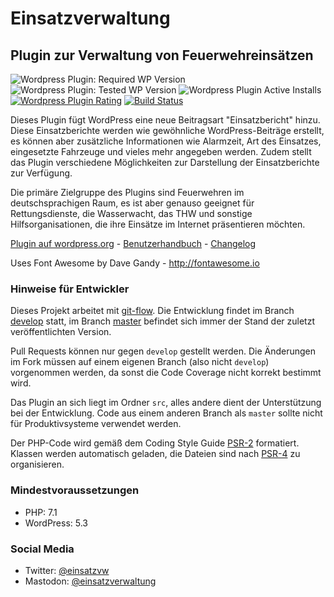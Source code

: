 # Einsatzverwaltung
## Plugin zur Verwaltung von Feuerwehreins&auml;tzen

![Wordpress Plugin: Required WP Version](https://img.shields.io/wordpress/plugin/wp-version/einsatzverwaltung.svg)
![Wordpress Plugin: Tested WP Version](https://img.shields.io/wordpress/plugin/tested/einsatzverwaltung.svg)
![Wordpress Plugin Active Installs](https://img.shields.io/wordpress/plugin/installs/einsatzverwaltung.svg)
[![Wordpress Plugin Rating](https://img.shields.io/wordpress/plugin/rating/einsatzverwaltung.svg)](https://wordpress.org/support/plugin/einsatzverwaltung/reviews/)
[![Build Status](https://drone.abrain.dev/api/badges/abrain/einsatzverwaltung/status.svg?ref=refs/heads/develop)](https://drone.abrain.dev/abrain/einsatzverwaltung)

Dieses Plugin f&uuml;gt WordPress eine neue Beitragsart "Einsatzbericht" hinzu. Diese Einsatzberichte werden wie gew&ouml;hnliche WordPress-Beitr&auml;ge erstellt, es k&ouml;nnen aber zus&auml;tzliche Informationen wie Alarmzeit, Art des Einsatzes, eingesetzte Fahrzeuge und vieles mehr angegeben werden. Zudem stellt das Plugin verschiedene M&ouml;glichkeiten zur Darstellung der Einsatzberichte zur Verf&uuml;gung.

Die prim&auml;re Zielgruppe des Plugins sind Feuerwehren im deutschsprachigen Raum, es ist aber genauso geeignet f&uuml;r Rettungsdienste, die Wasserwacht, das THW und sonstige Hilfsorganisationen, die ihre Eins&auml;tze im Internet pr&auml;sentieren m&ouml;chten.

[Plugin auf wordpress.org](https://wordpress.org/plugins/einsatzverwaltung/) - [Benutzerhandbuch](https://einsatzverwaltung.org/dokumentation/) - [Changelog](https://github.com/abrain/einsatzverwaltung/releases)

Uses Font Awesome by Dave Gandy - http://fontawesome.io

### Hinweise f&uuml;r Entwickler
Dieses Projekt arbeitet mit [git-flow](http://nvie.com/posts/a-successful-git-branching-model/).
Die Entwicklung findet im Branch [develop](https://github.com/abrain/einsatzverwaltung/tree/develop) statt, im Branch [master](https://github.com/abrain/einsatzverwaltung/tree/master) befindet sich immer der Stand der zuletzt ver&ouml;ffentlichten Version.

Pull Requests können nur gegen `develop` gestellt werden.
Die Änderungen im Fork müssen auf einem eigenen Branch (also nicht `develop`) vorgenommen werden, da sonst die Code Coverage nicht korrekt bestimmt wird.

Das Plugin an sich liegt im Ordner `src`, alles andere dient der Unterst&uuml;tzung bei der Entwicklung.
Code aus einem anderen Branch als `master` sollte nicht f&uuml;r Produktivsysteme verwendet werden.

Der PHP-Code wird gem&auml;&szlig; dem Coding Style Guide [PSR-2](https://www.php-fig.org/psr/psr-2/) formatiert.
Klassen werden automatisch geladen, die Dateien sind nach [PSR-4](https://www.php-fig.org/psr/psr-4/) zu organisieren.

### Mindestvoraussetzungen
* PHP: 7.1
* WordPress: 5.3

### Social Media

* Twitter: [@einsatzvw](https://twitter.com/einsatzvw)
* Mastodon: [@einsatzverwaltung](https://chaos.social/@einsatzverwaltung)

